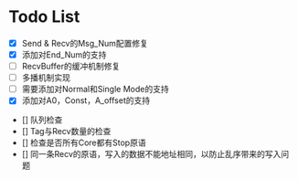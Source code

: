 # Todo List

- [X] Send & Recv的Msg_Num配置修复
- [X] 添加对End_Num的支持
- [ ] RecvBuffer的缓冲机制修复
- [ ] 多播机制实现
- [ ] 需要添加对Normal和Single Mode的支持
- [X] 添加对A0，Const，A_offset的支持
- [] 队列检查
 - [] Tag与Recv数量的检查
 - [] 检查是否所有Core都有Stop原语
 - [] 同一条Recv的原语，写入的数据不能地址相同，以防止乱序带来的写入问题
 